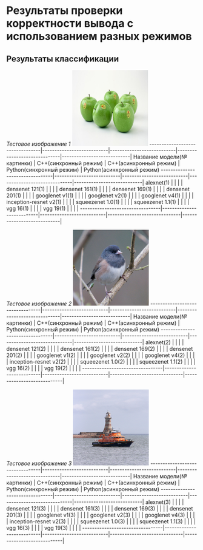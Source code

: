 # Результаты проверки корректности вывода с использованием разных режимов

## Результаты классификации

*Тестовое изображение 1*
﻿<img src="ILSVRC2012_val_00000023.JPEG" height="200" width="200">
---------------------------------|---------------------------|---------------------------|------------------------------|----------------------------|
   Название модели(№ картинки)   |   C++(синхронный режим)   |  C++(асинхронный режим)   |   Python(синхронный режим)   |  Python(асинхронный режим)
---------------------------------|---------------------------|---------------------------|------------------------------|----------------------------|
alexnet(1)                       |                           |                           |                              |
densenet 121(1)                  |                           |                           |                              |
densenet 161(1)                  |                           |                           |                              |
densenet 169(1)                  |                           |                           |                              |
densenet 201(1)                  |                           |                           |                              |
googlenet v1(1)                  |                           |                           |                              |
googlenet v2(1)                  |                           |                           |                              |
googlenet v4(1)                  |                           |                           |                              |
inception-resnet v2(1)           |                           |                           |                              |
squeezenet 1.0(1)                |                           |                           |                              |
squeezenet 1.1(1)                |                           |                           |                              |
vgg 16(1)                        |                           |                           |                              |
vgg 19(1)                        |                           |                           |                              |
---------------------------------|---------------------------|---------------------------|------------------------------|----------------------------|

*Тестовое изображение 2*
<img src="ILSVRC2012_val_00000247.JPEG" height="200" width="200">
---------------------------------|---------------------------|---------------------------|------------------------------|----------------------------|
   Название модели(№ картинки)   |   C++(синхронный режим)   |  C++(асинхронный режим)   |   Python(синхронный режим)   |  Python(асинхронный режим)
---------------------------------|---------------------------|---------------------------|------------------------------|----------------------------|
alexnet(2)                       |                           |                           |                              |
densenet 121(2)                  |                           |                           |                              |
densenet 161(2)                  |                           |                           |                              |
densenet 169(2)                  |                           |                           |                              |
densenet 201(2)                  |                           |                           |                              |
googlenet v1(2)                  |                           |                           |                              |
googlenet v2(2)                  |                           |                           |                              |
googlenet v4(2)                  |                           |                           |                              |
inception-resnet v2(2)           |                           |                           |                              |
squeezenet 1.0(2)                |                           |                           |                              |
squeezenet 1.1(2)                |                           |                           |                              |
vgg 16(2)                        |                           |                           |                              |
vgg 19(2)                        |                           |                           |                              |
---------------------------------|---------------------------|---------------------------|------------------------------|----------------------------|

*Тестовое изображение 3*
<img src="ILSVRC2012_val_00018592.JPEG" height="200" width="200"> 
---------------------------------|---------------------------|---------------------------|------------------------------|----------------------------|
   Название модели(№ картинки)   |   C++(синхронный режим)   |  C++(асинхронный режим)   |   Python(синхронный режим)   |  Python(асинхронный режим)
---------------------------------|---------------------------|---------------------------|------------------------------|----------------------------|
alexnet(3)                       |                           |                           |                              |
densenet 121(3)                  |                           |                           |                              |
densenet 161(3)                  |                           |                           |                              |
densenet 169(3)                  |                           |                           |                              |
densenet 201(3)                  |                           |                           |                              |
googlenet v1(3)                  |                           |                           |                              |
googlenet v2(3)                  |                           |                           |                              |
googlenet v4(3)                  |                           |                           |                              |
inception-resnet v2(3)           |                           |                           |                              |
squeezenet 1.0(3)                |                           |                           |                              |
squeezenet 1.1(3)                |                           |                           |                              |
vgg 16(3)                        |                           |                           |                              |
vgg 19(3)                        |                           |                           |                              |
---------------------------------|---------------------------|---------------------------|------------------------------|----------------------------|